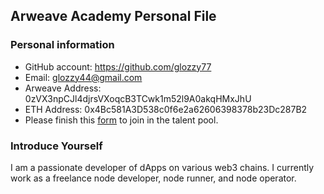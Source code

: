 ## Arweave Academy Personal File

### Personal information

- GitHub account: https://github.com/glozzy77
- Email: glozzy44@gmail.com
- Arweave Address: 0zVX3npCJl4djrsVXoqcB3TCwk1m52l9A0akqHMxJhU
- ETH Address: 0x4Bc581A3D538c0f6e2a62606398378b23Dc287B2
- Please finish this [form](https://docs.google.com/forms/d/e/1FAIpQLSfWA5fIIcBgmRppm3jNz5vmf9Mai_QMVil-2pO4r7YKn_Zhtw/viewform?usp=sf_link) to join in the talent pool.

### Introduce Yourself
I am a passionate developer of dApps on various web3 chains. I currently work as a freelance node developer, node runner, and node operator.

